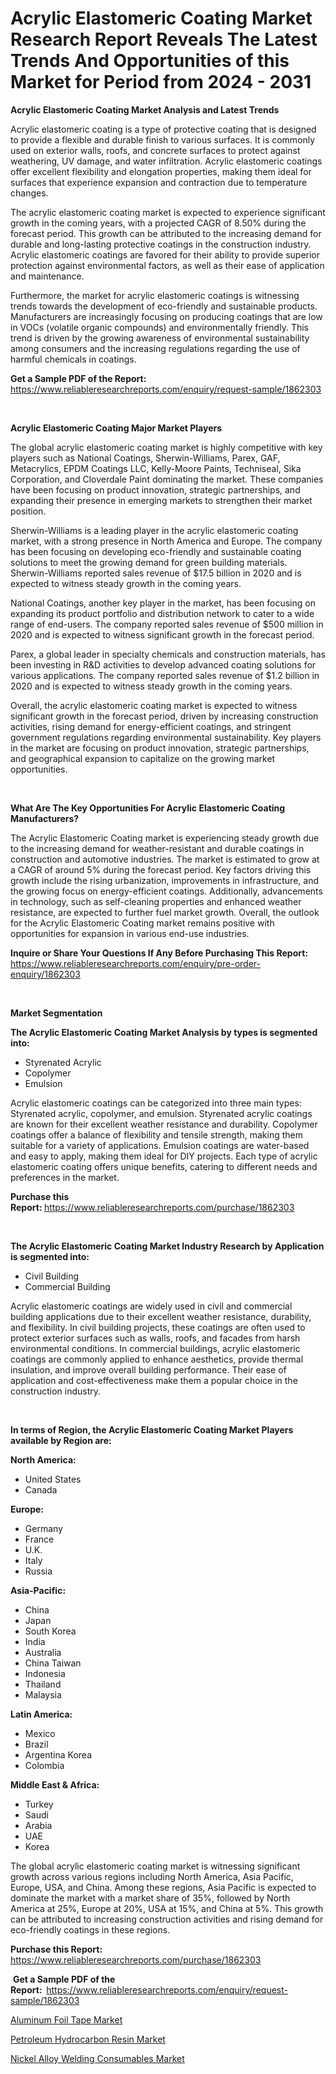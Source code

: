 <p><h1>Acrylic Elastomeric Coating Market Research Report Reveals The Latest Trends And Opportunities of this Market for Period from 2024 - 2031</h1></p><p><strong>Acrylic Elastomeric Coating Market Analysis and Latest Trends</strong></p>
<p><p>Acrylic elastomeric coating is a type of protective coating that is designed to provide a flexible and durable finish to various surfaces. It is commonly used on exterior walls, roofs, and concrete surfaces to protect against weathering, UV damage, and water infiltration. Acrylic elastomeric coatings offer excellent flexibility and elongation properties, making them ideal for surfaces that experience expansion and contraction due to temperature changes.</p><p>The acrylic elastomeric coating market is expected to experience significant growth in the coming years, with a projected CAGR of 8.50% during the forecast period. This growth can be attributed to the increasing demand for durable and long-lasting protective coatings in the construction industry. Acrylic elastomeric coatings are favored for their ability to provide superior protection against environmental factors, as well as their ease of application and maintenance.</p><p>Furthermore, the market for acrylic elastomeric coatings is witnessing trends towards the development of eco-friendly and sustainable products. Manufacturers are increasingly focusing on producing coatings that are low in VOCs (volatile organic compounds) and environmentally friendly. This trend is driven by the growing awareness of environmental sustainability among consumers and the increasing regulations regarding the use of harmful chemicals in coatings.</p></p>
<p><strong>Get a Sample PDF of the Report:&nbsp;</strong> <a href="https://www.reliableresearchreports.com/enquiry/request-sample/1862303">https://www.reliableresearchreports.com/enquiry/request-sample/1862303</a></p>
<p>&nbsp;</p>
<p><strong>Acrylic Elastomeric Coating Major Market Players</strong></p>
<p><p>The global acrylic elastomeric coating market is highly competitive with key players such as National Coatings, Sherwin-Williams, Parex, GAF, Metacrylics, EPDM Coatings LLC, Kelly-Moore Paints, Techniseal, Sika Corporation, and Cloverdale Paint dominating the market. These companies have been focusing on product innovation, strategic partnerships, and expanding their presence in emerging markets to strengthen their market position.</p><p>Sherwin-Williams is a leading player in the acrylic elastomeric coating market, with a strong presence in North America and Europe. The company has been focusing on developing eco-friendly and sustainable coating solutions to meet the growing demand for green building materials. Sherwin-Williams reported sales revenue of $17.5 billion in 2020 and is expected to witness steady growth in the coming years.</p><p>National Coatings, another key player in the market, has been focusing on expanding its product portfolio and distribution network to cater to a wide range of end-users. The company reported sales revenue of $500 million in 2020 and is expected to witness significant growth in the forecast period.</p><p>Parex, a global leader in specialty chemicals and construction materials, has been investing in R&D activities to develop advanced coating solutions for various applications. The company reported sales revenue of $1.2 billion in 2020 and is expected to witness steady growth in the coming years.</p><p>Overall, the acrylic elastomeric coating market is expected to witness significant growth in the forecast period, driven by increasing construction activities, rising demand for energy-efficient coatings, and stringent government regulations regarding environmental sustainability. Key players in the market are focusing on product innovation, strategic partnerships, and geographical expansion to capitalize on the growing market opportunities.</p></p>
<p>&nbsp;</p>
<p><strong>What Are The Key Opportunities For Acrylic Elastomeric Coating Manufacturers?</strong></p>
<p><p>The Acrylic Elastomeric Coating market is experiencing steady growth due to the increasing demand for weather-resistant and durable coatings in construction and automotive industries. The market is estimated to grow at a CAGR of around 5% during the forecast period. Key factors driving this growth include the rising urbanization, improvements in infrastructure, and the growing focus on energy-efficient coatings. Additionally, advancements in technology, such as self-cleaning properties and enhanced weather resistance, are expected to further fuel market growth. Overall, the outlook for the Acrylic Elastomeric Coating market remains positive with opportunities for expansion in various end-use industries.</p></p>
<p><strong>Inquire or Share Your Questions If Any Before Purchasing This Report:</strong> <a href="https://www.reliableresearchreports.com/enquiry/pre-order-enquiry/1862303">https://www.reliableresearchreports.com/enquiry/pre-order-enquiry/1862303</a></p>
<p>&nbsp;</p>
<p><strong>Market Segmentation</strong></p>
<p><strong>The Acrylic Elastomeric Coating Market Analysis by types is segmented into:</strong></p>
<p><ul><li>Styrenated Acrylic</li><li>Copolymer</li><li>Emulsion</li></ul></p>
<p><p>Acrylic elastomeric coatings can be categorized into three main types: Styrenated acrylic, copolymer, and emulsion. Styrenated acrylic coatings are known for their excellent weather resistance and durability. Copolymer coatings offer a balance of flexibility and tensile strength, making them suitable for a variety of applications. Emulsion coatings are water-based and easy to apply, making them ideal for DIY projects. Each type of acrylic elastomeric coating offers unique benefits, catering to different needs and preferences in the market.</p></p>
<p><strong>Purchase this Report:&nbsp;</strong><a href="https://www.reliableresearchreports.com/purchase/1862303">https://www.reliableresearchreports.com/purchase/1862303</a></p>
<p>&nbsp;</p>
<p><strong>The Acrylic Elastomeric Coating Market Industry Research by Application is segmented into:</strong></p>
<p><ul><li>Civil Building</li><li>Commercial Building</li></ul></p>
<p><p>Acrylic elastomeric coatings are widely used in civil and commercial building applications due to their excellent weather resistance, durability, and flexibility. In civil building projects, these coatings are often used to protect exterior surfaces such as walls, roofs, and facades from harsh environmental conditions. In commercial buildings, acrylic elastomeric coatings are commonly applied to enhance aesthetics, provide thermal insulation, and improve overall building performance. Their ease of application and cost-effectiveness make them a popular choice in the construction industry.</p></p>
<p>&nbsp;</p>
<p><strong>In terms of Region, the Acrylic Elastomeric Coating Market Players available by Region are:</strong></p>
<p>
    <p> <strong> North America: </strong>
        <ul>
            <li>United States</li>
            <li>Canada</li>
        </ul>
        </p> 
    <p> <strong> Europe: </strong>
        <ul>
            <li>Germany</li>
            <li>France</li>
            <li>U.K.</li>
            <li>Italy</li>
            <li>Russia</li>
        </ul>
        </p> 
    <p> <strong> Asia-Pacific: </strong>
        <ul>
            <li>China</li>
            <li>Japan</li>
            <li>South Korea</li>
            <li>India</li>
            <li>Australia</li>
            <li>China Taiwan</li>
            <li>Indonesia</li>
            <li>Thailand</li>
            <li>Malaysia</li>
        </ul>
        </p> 
    <p> <strong> Latin America: </strong>
        <ul>
            <li>Mexico</li>
            <li>Brazil</li>
            <li>Argentina Korea</li>
            <li>Colombia</li>
        </ul>
        </p> 
    <p> <strong> Middle East & Africa: </strong>
        <ul>
            <li>Turkey</li>
            <li>Saudi</li>
            <li>Arabia</li>
            <li>UAE</li>
            <li>Korea</li>
        </ul>
    </p>
    </p>
<p><p>The global acrylic elastomeric coating market is witnessing significant growth across various regions including North America, Asia Pacific, Europe, USA, and China. Among these regions, Asia Pacific is expected to dominate the market with a market share of 35%, followed by North America at 25%, Europe at 20%, USA at 15%, and China at 5%. This growth can be attributed to increasing construction activities and rising demand for eco-friendly coatings in these regions.</p></p>
<p><strong>Purchase this Report: </strong><a href="https://www.reliableresearchreports.com/purchase/1862303">https://www.reliableresearchreports.com/purchase/1862303</a></p>
<p>&nbsp;<strong>Get a Sample PDF of the Report:&nbsp;&nbsp;</strong><a href="https://www.reliableresearchreports.com/enquiry/request-sample/1862303">https://www.reliableresearchreports.com/enquiry/request-sample/1862303</a></p>
<p><strong></strong></p>
<p><p><a href="https://github.com/lataunyatinikmelvin59ilbd0dv/Market-Research-Report-List-1/blob/main/aluminum-foil-tape-market.md">Aluminum Foil Tape Market</a></p><p><a href="https://github.com/arionmp/Market-Research-Report-List-2/blob/main/petroleum-hydrocarbon-resin-market.md">Petroleum Hydrocarbon Resin Market</a></p><p><a href="https://github.com/pgtimber/Market-Research-Report-List-1/blob/main/nickel-alloy-welding-consumables-market.md">Nickel Alloy Welding Consumables Market</a></p></p>